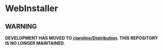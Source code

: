# WebInstaller

WARNING
-------

**DEVELOPMENT HAS MOVED TO [claroline/Distribution](http://github.com/claroline/Distribution). THIS REPOSITORY IS NO LONGER MAINTAINED.**
